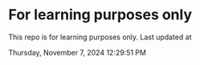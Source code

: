 # For learning purposes only
This repo is for learning purposes only.
Last updated at

Thursday, November 7, 2024 12:29:51 PM

